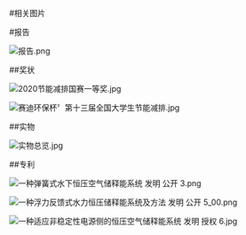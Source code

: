 #相关图片

#报告

![报告.png](https://i.loli.net/2021/05/20/xKEptHmz1qCJUbG.png)

##奖状

![2020节能减排国赛一等奖.jpg](https://i.loli.net/2021/05/20/sBLwztnFH4yGpAS.jpg)

![赛迪环保杯〞第十三届全国大学生节能减排.jpg](https://i.loli.net/2021/05/20/2UcsT1mhZ7LPgCJ.jpg)

##实物

![实物总览.jpg](https://i.loli.net/2021/05/20/bzDgchtlS9o4WHq.jpg)

##专利

![一种弹簧式水下恒压空气储释能系统 发明 公开 3.png](https://i.loli.net/2021/05/20/BtE7jM2zT4SyAWo.png)

![一种浮力反馈式水力恒压储释能系统及方法 发明 公开 5_00.png](https://i.loli.net/2021/05/20/14b5BnXiYOu7M6g.png)

![一种适应非稳定性电源侧的恒压空气储释能系统 发明 授权 6.jpg](https://i.loli.net/2021/05/20/Rqo7KvMDLN6nSwY.jpg)
